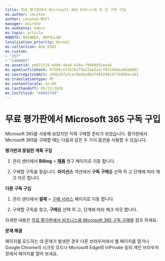 ```yaml
---
title: 무료 평가판에서 Microsoft 365 비즈니스에 대 한 구독 구입
ms.author: cmcatee
author: cmcatee-MSFT
manager: mnirkhe
ms.audience: Admin
ms.topic: article
ROBOTS: NOINDEX, NOFOLLOW
localization_priority: Normal
ms.collection: Adm_O365
ms.custom:
- "257"
- "1400007"
ms.assetid: ed072510-d4b6-44ad-b24a-f99b9892eaa8
ms.openlocfilehash: 07505ce77b392f5b22ae2a2cf0519d4eadda9d02
ms.sourcegitcommit: a98b25fa3cac9ebba983f4932881d774880aca93
ms.translationtype: MT
ms.contentlocale: ko-KR
ms.lasthandoff: 05/13/2020
ms.locfileid: "44061749"
---
```

# <a name="buy-a-subscription-to-microsoft-365-from-your-free-trial"></a>무료 평가판에서 Microsoft 365 구독 구입

Microsoft 365를 사용해 보았지만 이제 구매할 준비가 되었습니다. 평가판에서 Microsoft 365을 구매할 때는 다음과 같은 두 가지 옵션을 사용할 수 있습니다.
  
 **평가판과 동일한 계획 구입**
  
1. 관리 센터에서 **Billing** \> **[제품](https://go.microsoft.com/fwlink/p/?linkid=842054)** 청구 페이지로 이동 합니다.

2. 구매할 구독을 찾습니다. **라이선스** 섹션에서 **구독 구매**를 선택 하 고 단계에 따라 체크 아웃 합니다.

**다른 구독 구입**
  
1. 관리 센터에서 **결제** \> [구매 서비스](https://go.microsoft.com/fwlink/p/?linkid=868433) 페이지로 이동 합니다.

3. 구매할 구독을 찾고, **구매**를 선택 하 고, 단계에 따라 체크 아웃 합니다.

자세한 내용은 [무료 평가판에서 비즈니스용 Microsoft 365 구독 구매](https://docs.microsoft.com/office365/admin/subscriptions-and-billing/buy-a-subscription-from-your-free-trial)를 참조 하세요.

**문제 해결**

페이지를 로드하는 데 문제가 발생한 경우 다른 브라우저에서 웹 페이지를 열거나 Google Chrome의 시크릿 모드나 Microsoft Edge의 InPrivate 등의 개인 브라우저 창에서 페이지를 열어 보세요.
